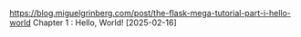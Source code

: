https://blog.miguelgrinberg.com/post/the-flask-mega-tutorial-part-i-hello-world
Chapter 1 : Hello, World!
[2025-02-16]
